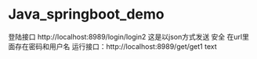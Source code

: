 # Java_springboot_demo

登陆接口 http://localhost:8989/login/login2
           这是以json方式发送 安全 在url里面存在密码和用户名
运行接口：http://localhost:8989/get/get1
           text